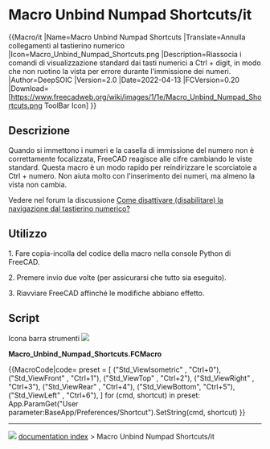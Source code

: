 # Macro Unbind Numpad Shortcuts/it
{{Macro/it
|Name=Macro Unbind Numpad Shortcuts
|Translate=Annulla collegamenti al tastierino numerico
|Icon=Macro_Unbind_Numpad_Shortcuts.png
|Description=Riassocia i comandi di visualizzazione standard dai tasti numerici a Ctrl + digit, in modo che non ruotino la vista per errore durante l'immissione dei numeri.
|Author=DeepSOIC
|Version=2.0
|Date=2022-04-13
|FCVersion=0.20
|Download=[https://www.freecadweb.org/wiki/images/1/1e/Macro_Unbind_Numpad_Shortcuts.png ToolBar Icon]
}}



## Descrizione

Quando si immettono i numeri e la casella di immissione del numero non è correttamente focalizzata, FreeCAD reagisce alle cifre cambiando le viste standard. Questa macro è un modo rapido per reindirizzare le scorciatoie a Ctrl + numero. Non aiuta molto con l\'inserimento dei numeri, ma almeno la vista non cambia.

Vedere nel forum la discussione [Come disattivare (disabilitare) la navigazione dal tastierino numerico?](https://forum.freecadweb.org/viewtopic.php?f=3&t=26667)



## Utilizzo

1\. Fare copia-incolla del codice della macro nella console Python di FreeCAD.

2\. Premere invio due volte (per assicurarsi che tutto sia eseguito).

3\. Riavviare FreeCAD affinché le modifiche abbiano effetto.

## Script

Icona barra strumenti ![](images/Macro_Unbind_Numpad_Shortcuts.png )

**Macro_Unbind_Numpad_Shortcuts.FCMacro**


{{MacroCode|code=
preset = [
    ("Std_ViewIsometric"   , "Ctrl+0"),
    ("Std_ViewFront" , "Ctrl+1"),
    ("Std_ViewTop"   , "Ctrl+2"),
    ("Std_ViewRight" , "Ctrl+3"),
    ("Std_ViewRear"  , "Ctrl+4"),
    ("Std_ViewBottom", "Ctrl+5"),
    ("Std_ViewLeft"  , "Ctrl+6"),
]
for (cmd, shortcut) in preset:
    App.ParamGet("User parameter:BaseApp/Preferences/Shortcut").SetString(cmd, shortcut)
}}



---
![](images/Button_right.svg) [documentation index](../README.md) > Macro Unbind Numpad Shortcuts/it
